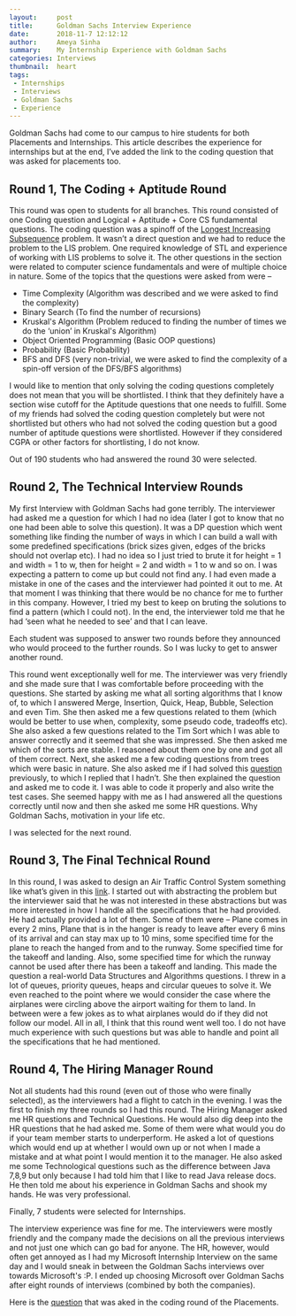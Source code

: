 ```yaml
---
layout:     post
title:      Goldman Sachs Interview Experience
date:       2018-11-7 12:12:12
author:     Ameya Sinha
summary:    My Internship Experience with Goldman Sachs
categories: Interviews
thumbnail:  heart
tags:
 - Internships
 - Interviews
 - Goldman Sachs
 - Experience
---
```


Goldman Sachs had come to our campus to hire students for both Placements and Internships. This article describes the experience for internships but at the end, I’ve added the link to the coding question that was asked for placements too.

## Round 1, The Coding + Aptitude Round

This round was open to students for all branches.
This round consisted of one Coding question and Logical + Aptitude + Core CS fundamental questions. The coding question was a spinoff of the [Longest Increasing Subsequence][1] problem. It wasn’t a direct question and we had to reduce the problem to the LIS problem. One required knowledge of STL and experience of working with LIS problems to solve it. The other questions in the section were related to computer science fundamentals and were of multiple choice in nature. Some of the topics that the questions were asked from were –
* Time Complexity (Algorithm was described and we were asked to find the complexity)  
* Binary Search (To find the number of recursions)  
* Kruskal's Algorithm (Problem reduced to finding the number of times we do the ‘union’ in Kruskal's Algorithm)  
* Object Oriented Programming (Basic OOP questions)  
* Probability (Basic Probability)  
* BFS and DFS (very non-trivial, we were asked to find the complexity of a spin-off version of the DFS/BFS algorithms)  

I would like to mention that only solving the coding questions completely does not mean that you will be shortlisted. I think that they definitely have a section wise cutoff for the Aptitude questions that one needs to fulfill. Some of my friends had solved the coding question completely but were not shortlisted but others who had not solved the coding question but a good number of aptitude questions were shortlisted. However if they considered CGPA or other factors for shortlisting, I do not know.

Out of 190 students who had answered the round 30 were selected.

## Round 2, The Technical Interview Rounds

My first Interview with Goldman Sachs had gone terribly. The interviewer had asked me a question for which I had no idea (later I got to know that no one had been able to solve this question). It was a DP question which went something like finding the number of ways in which I can build a wall with some predefined specifications (brick sizes given, edges of the bricks should not overlap etc). I had no idea so I just tried to brute it for height = 1 and width = 1 to w, then for height = 2 and width = 1 to w and so on. I was expecting a pattern to come up but could not find any. I had even made a mistake in one of the cases and the interviewer had pointed it out to me. At that moment I was thinking that there would be no chance for me to further in this company. However, I tried my best to keep on bruting the solutions to find a pattern (which I could not). In the end, the interviewer told me that he had ‘seen what he needed to see’ and that I can leave.

Each student was supposed to answer two rounds before they announced who would proceed to the further rounds. So I was lucky to get to answer another round.

This round went exceptionally well for me. The interviewer was very friendly and she made sure that I was comfortable before proceeding with the questions. She started by asking me what all sorting algorithms that I know of, to which I answered Merge, Insertion, Quick, Heap, Bubble, Selection and even Tim. She then asked me a few questions related to them (which would be better to use when, complexity, some pseudo code, tradeoffs etc). She also asked a few questions related to the Tim Sort which I was able to answer correctly and it seemed that she was impressed. She then asked me which of the sorts are stable. I reasoned about them one by one and got all of them correct. Next, she asked me a few coding questions from trees which were basic in nature. She also asked me if I had solved this [question][2] previously, to which I replied that I hadn’t. She then explained the question and asked me to code it. I was able to code it properly and also write the test cases. She seemed happy with me as I had answered all the questions correctly until now and then she asked me some HR questions. Why Goldman Sachs, motivation in your life etc.

I was selected for the next round.

## Round 3, The Final Technical Round

In this round, I was asked to design an Air Traffic Control System something like what’s given in this [link][3]. I started out with abstracting the problem but the interviewer said that he was not interested in these abstractions but was more interested in how I handle all the specifications that he had provided. He had actually provided a lot of them. Some of them were – Plane comes in every 2 mins, Plane that is in the hanger is ready to leave after every 6 mins of its arrival and can stay max up to 10 mins, some specified time for the plane to reach the hanged from and to the runway. Some specified time for the takeoff and landing. Also, some specified time for which the runway cannot be used after there has been a takeoff and landing. This made the question a real-world Data Structures and Algorithms questions. I threw in a lot of queues, priority queues, heaps and circular queues to solve it. We even reached to the point where we would consider the case where the airplanes were circling above the airport waiting for them to land. In between were a few jokes as to what airplanes would do if they did not follow our model.
All in all, I think that this round went well too. I do not have much experience with such questions but was able to handle and point all the specifications that he had mentioned.

## Round 4, The Hiring Manager Round

Not all students had this round (even out of those who were finally selected), as the interviewers had a flight to catch in the evening. I was the first to finish my three rounds so I had this round. The Hiring Manager asked me HR questions and Technical Questions. He would also dig deep into the HR questions that he had asked me. Some of them were what would you do if your team member starts to underperform. He asked a lot of questions which would end up at whether I would own up or not when I made a mistake and at what point I would mention it to the manager. He also asked me some Technological questions such as the difference between Java 7,8,9 but only because I had told him that I like to read Java release docs. He then told me about his experience in Goldman Sachs and shook my hands. He was very professional.

Finally, 7 students were selected for Internships.

The interview experience was fine for me. The interviewers were mostly friendly and the company made the decisions on all the previous interviews and not just one which can go bad for anyone. The HR, however, would often get annoyed as I had my Microsoft Internship Interview on the same day and I would sneak in between the Goldman Sachs interviews over towards Microsoft's :P. I ended up choosing Microsoft over Goldman Sachs after eight rounds of interviews (combined by both the companies).

Here is the [question][4] that was aked in the coding round of the Placements.

[1]: https://www.geeksforgeeks.org/longest-increasing-subsequence-dp-3/
[2]: https://www.geeksforgeeks.org/construct-tree-from-given-inorder-and-preorder-traversal/
[3]: https://www.careercup.com/question?id=21729663
[4]: https://www.geeksforgeeks.org/longest-common-subsequence-dp-4/
